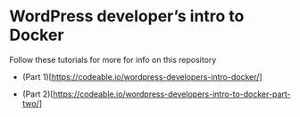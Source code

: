 # WordPress developer’s intro to Docker

Follow these tutorials for more for info on this repository

- (Part 1)[https://codeable.io/wordpress-developers-intro-docker/]

- (Part 2)[https://codeable.io/wordpress-developers-intro-to-docker-part-two/]
